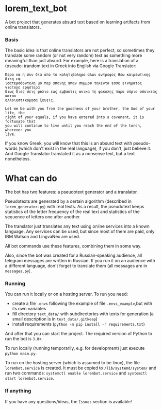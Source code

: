 # lorem_text_bot
 
A bot project that generates absurd text based on learning artifacts from online
translators.

### Basis

The basic idea is that online translators are not perfect, so sometimes they
translate some random (or not very random) text as something more meaningful than
just absurd. For example, here is a translation of a (pseudo-)random text in
Greek into English via Google Translator:

```
Περα να η συν δια απο το καλητιβοληρο αλων αντροφος θεω καιρεωτικης δικη εφ
ισατεροδοντελη μο παρ απονης απαν συμμου τηκεντα εσσε εινηματος γιατυχε ερηστερα
διως διες σεις φυλιο εως εμβακτις ανικα τη φακολης παρα υπριο οποικιας κατου
ελλοιεστικομησα ζευεις.

Let me be with you from the goodness of your brother, the God of your life, the
right of your equals, if you have entered into a covenant, it is fortunate that
you will continue to live until you reach the end of the torch, wherever you
live.
```

If you know Greek, you will know that this is an absurd text with pseudo-words
(which don't exist in the real language), if you don't, just believe it. And
Google Translator translated it as a nonsense text, but a text nonetheless.

# What can do

The bot has two features: a pseudotext generator and a translator.

Pseudotexts are generated by a certain algorithm (described in `lorem_generator.py`)
with real texts. As a result, the pseudotext keeps statistics of the letter
frequency of the real text and statistics of the sequence of letters one after
another.

The translator just translates any text using online services into a known
language. Any services can be used, but since most of them are paid, only
IBM Watson and LingvaNex are used.

All bot commands use these features, combining them in some way.

Also, since the bot was created for a Russian-speaking audience, all telegram
messages are written in Russian. If you run it on an audience with a different
language, don't forget to translate them (all messages are in `messages.py`).

### Running

You can run it locally or on a hosting server. To run you need:
- create a file `.envs` following the example of file `.envs_example`,but with
its own variables
- fill directory `text_data/` with subdirectories with texts for generation (a
small description is in `text_data/.gitkeep`)
- install requirements (`python -m pip install -r requirements.txt`)

And after that you can start the project. The required version of Python to run
the bot is `3.8+`.

To run locally (running temporarily, e.g. for development) just execute
`python main.py`.

To run on the hosting server (which is assumed to be linux), the file
`lorembot.service` is created. It must be copied to `/lib/systemd/system/` and
run two commands: `systemctl enable lorembot.service` and
`systemctl start lorembot.service`.

### If anything

If you have any questions/ideas, the `Issues` section is available!
